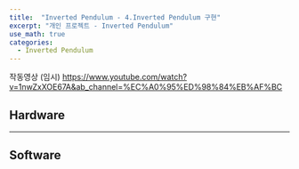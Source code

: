 ```yaml
---
title:  "Inverted Pendulum - 4.Inverted Pendulum 구현"
excerpt: "개인 프로젝트 - Inverted Pendulum"
use_math: true
categories:
  - Inverted Pendulum
---
```


작동영상
(임시)
https://www.youtube.com/watch?v=1nwZxXOE67A&ab_channel=%EC%A0%95%ED%98%84%EB%AF%BC




## Hardware

---
## Software